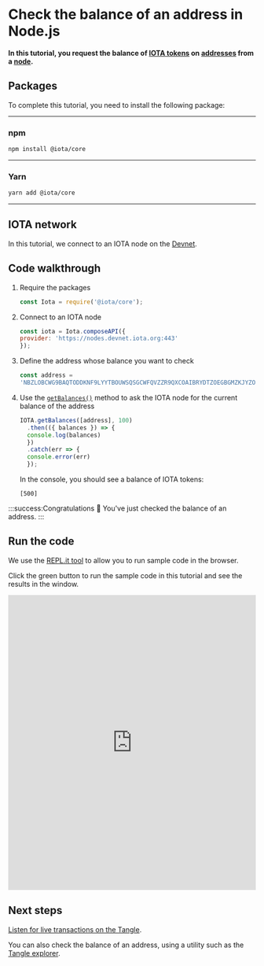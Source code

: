 # Check the balance of an address in Node.js

**In this tutorial, you request the balance of [IOTA tokens](root://getting-started/0.1/clients/token.md) on [addresses](root://getting-started/0.1/clients/addresses.md) from a [node](root://getting-started/0.1/network/nodes.md).**

## Packages

To complete this tutorial, you need to install the following package:

--------------------
### npm
```bash
npm install @iota/core
```
---
### Yarn
```bash
yarn add @iota/core
```
--------------------

## IOTA network

In this tutorial, we connect to an IOTA node on the [Devnet](root://getting-started/0.1/network/iota-networks.md#devnet).

## Code walkthrough

1. Require the packages

    ```js
    const Iota = require('@iota/core');
    ```

2. Connect to an IOTA node

    ```js
    const iota = Iota.composeAPI({
    provider: 'https://nodes.devnet.iota.org:443'
    });
    ```

3. Define the address whose balance you want to check

    ```js
    const address =
    'NBZLOBCWG9BAQTODDKNF9LYYTBOUWSQSGCWFQVZZR9QXCOAIBRYDTZOEGBGMZKJYZOPPGRGFFWTXUKUKW';
    ```

4. Use the [`getBalances()`](https://github.com/iotaledger/iota.js/blob/next/api_reference.md#module_core.getBalances) method to ask the IOTA node for the current balance of the address

    ```js
   IOTA.getBalances([address], 100)
      .then(({ balances }) => {
      console.log(balances)
      })
      .catch(err => {
      console.error(err)
      });
    ```

    In the console, you should see a balance of IOTA tokens:

    ```
    [500]
    ```

:::success:Congratulations :tada:
You've just checked the balance of an address.
:::

## Run the code

We use the [REPL.it tool](https://repl.it) to allow you to run sample code in the browser.

Click the green button to run the sample code in this tutorial and see the results in the window.

<iframe height="600px" width="100%" src="https://repl.it/@jake91/Check-the-balance-of-an-address?lite=true" scrolling="no" frameborder="no" allowtransparency="true" allowfullscreen="true" sandbox="allow-forms allow-pointer-lock allow-popups allow-same-origin allow-scripts allow-modals"></iframe>

## Next steps

[Listen for live transactions on the Tangle](../js/listen-for-transactions.md).

You can also check the balance of an address, using a utility such as the [Tangle explorer](https://utils.iota.org).
